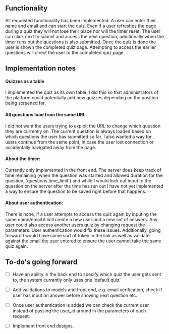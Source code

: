 Functionality
------------------------------------------------------

  All requested functionality has been implemented. A user can enter their name and email and can start the quiz. Even if a user refreshes the page during a quiz they will not lose their place nor will the timer reset. The user can click next to submit and access the next question, additionally when the timer runs out the questions is also submitted. Once the quiz is done the user is shown the completed quiz page. Attempting to access the earlier questions will direct the user to the completed quiz page.


Implementation notes
------------------------------------------------------

#### Quizzes as a table
I implemented the quiz as its own table. I did this so that administrators of the platform could potentially add new quizzes depending on the position being screened for.

#### All questions load from the same URL
I did not want the users trying to exploit the URL to change which question they are currently on. The current question is always loaded based on which questions the user has submitted so far. I also wanted a way for users continue from the same point, in case the user lost connection or accidentally navigated away from the page.

#### About the timer:
Currently only implemented in the front end. The server does keep track of time remaining (when the question was started and allowed duration for the question, 'questions.time_limit') and while I would lock out input to the question on the server after the time has run out I have not yet implemented a way to ensure the question to be saved right before that happens.

#### About user authentication:
There is none, if a user attempts to access the quiz again by inputing the same name/email it will create a new user and a new set of answers. Any user could also access another users quiz by changing request the parameters. User authentication would fix these issues. Additionally, going forward I would have some sort of token in the link as well as validate against the email the user entered to ensure the user cannot take the same quiz again.


To-do's going forward
------------------------------------------------------

  - [ ] Have an ability in the back end to specify which quiz the user gets sent to, the system currently only uses one 'default quiz'
  - [ ] Add validations to models and front end, e.g. email verification, check if user has input an answer before showing next question etc.
  - [ ] Once user authentication is added we can check the current user instead of passing the user_id around in the parameters of each request.
  - [ ] Implement front end designs.



